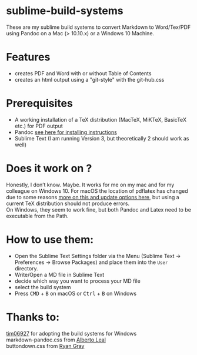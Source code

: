 # sublime-build-systems
These are my sublime build systems to convert Markdown to Word/Tex/PDF using Pandoc on a Mac (> 10.10.x) or a Windows 10 Machine.

# Features
- creates PDF and Word with or without Table of Contents 
- creates an html output using a "git-style" with the git-hub.css 

# Prerequisites 
- A working installation of a TeX distribution (MacTeX, MiKTeX, BasicTeX etc.) for PDF output
- Pandoc [see here for installing instructions](http://pandoc.org/installing.html)
- Sublime Text (I am running Version 3, but theoretically 2 should work as well)

# Does it work on ?
Honestly, I don’t know. Maybe. It works for me on my mac and for my colleague on Windows 10. 
For macOS the location of pdflatex has changed due to some reasons [more on this and update options here](https://tug.org/mactex/UpdatingForElCapitan.pdf), but using a current TeX distribution should not produce errors.  
On Windows, they seem to work fine, but both Pandoc and Latex need to be executable from the Path. 

# How to use them:
- Open the Sublime Text Settings folder via the Menu (Sublime Text -> Preferences -> Browse Packages) and place them into the `User` directory.
- Write/Open a MD file in Sublime Text
- decide which way you want to process your MD file
- select the build system
- Press <kbd>CMD</kbd> + <kbd>B</kbd> on macOS or <kbd>Ctrl</kbd> + <kbd>B</kbd> on Windows

# Thanks to: 
[tim06927](https://github.com/tim06927) for adopting the build systems for Windows  
markdown-pandoc.css from [Alberto Leal](https://gist.github.com/dashed/6714393)  
buttondown.css from [Ryan Gray](https://gist.github.com/ryangray/1882525/)  



